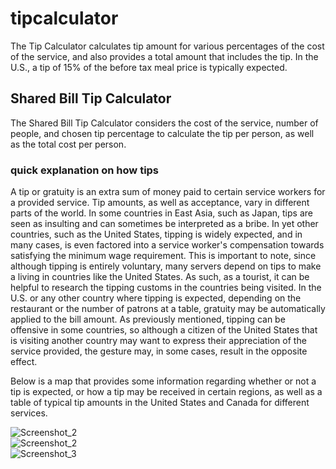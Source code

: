 # tipcalculator
<p> The Tip Calculator calculates tip amount for various percentages of the cost of the service, and also provides a total amount that includes the tip. In the U.S., a tip of 15% of the before tax meal price is typically expected.<p>
<h2>Shared Bill Tip Calculator</h2>
  <p>The Shared Bill Tip Calculator considers the cost of the service, number of people, and chosen tip percentage to calculate the tip per person, as well as the total cost per person.<p>

  <h3>quick explanation on how tips</h3>
  <p> A tip or gratuity is an extra sum of money paid to certain service workers for a provided service. Tip amounts, as well as acceptance, vary in different parts of the world. In some countries in East Asia, such as Japan, tips are seen as insulting and can sometimes be interpreted as a bribe. In yet other countries, such as the United States, tipping is widely expected, and in many cases, is even factored into a service worker's compensation towards satisfying the minimum wage requirement. This is important to note, since although tipping is entirely voluntary, many servers depend on tips to make a living in countries like the United States. As such, as a tourist, it can be helpful to research the tipping customs in the countries being visited. In the U.S. or any other country where tipping is expected, depending on the restaurant or the number of patrons at a table, gratuity may be automatically applied to the bill amount. As previously mentioned, tipping can be offensive in some countries, so although a citizen of the United States that is visiting another country may want to express their appreciation of the service provided, the gesture may, in some cases, result in the opposite effect.

Below is a map that provides some information regarding whether or not a tip is expected, or how a tip may be received in certain regions, as well as a table of typical tip amounts in the United States and Canada for different services.<p>
  ![Screenshot_2](https://user-images.githubusercontent.com/92840891/195213445-bb6d3e85-a7b0-452a-9031-93570a3b4479.png)<br>
  ![Screenshot_2](https://user-images.githubusercontent.com/92840891/195213657-c8e813cf-020b-46a1-9616-ff8abee0aae6.png)<br>
  ![Screenshot_3](https://user-images.githubusercontent.com/92840891/195215057-e8725253-39fb-4d00-814c-4cc01e1b30fd.png)

  
 


 
    
